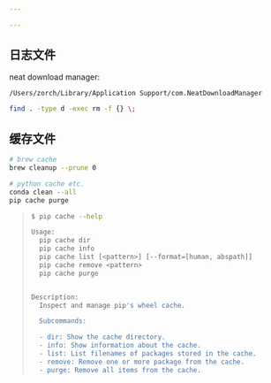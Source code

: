 ```yaml
---

---
```


## 日志文件

neat download manager:

```bash
/Users/zorch/Library/Application Support/com.NeatDownloadManager
```

```bash
find . -type d -exec rm -f {} \;
```





## 缓存文件

```bash
# brew cache
brew cleanup --prune 0

# python cache etc.
conda clean --all
pip cache purge
```



>   ```bash
>   $ pip cache --help
>   
>   Usage:
>     pip cache dir
>     pip cache info
>     pip cache list [<pattern>] [--format=[human, abspath]]
>     pip cache remove <pattern>
>     pip cache purge
>   
>   
>   Description:
>     Inspect and manage pip's wheel cache.
>   
>     Subcommands:
>   
>     - dir: Show the cache directory.
>     - info: Show information about the cache.
>     - list: List filenames of packages stored in the cache.
>     - remove: Remove one or more package from the cache.
>     - purge: Remove all items from the cache.
>   ```

